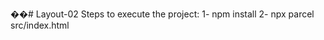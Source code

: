 ��#   L a y o u t - 0 2 
 
Steps to execute the project:
1- npm install
2- npx parcel src/index.html
